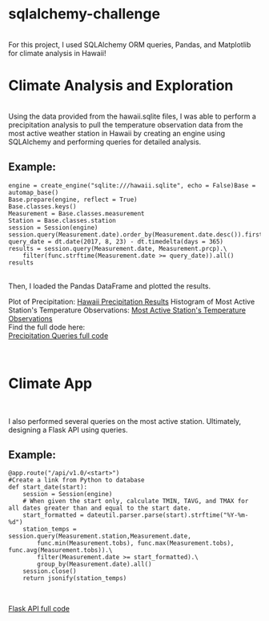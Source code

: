 # sqlalchemy-challenge

<br>
For this project, I used SQLAlchemy ORM queries, Pandas, and Matplotlib for climate analysis in Hawaii!
<br>

# Climate Analysis and Exploration
<br>
Using the data provided from the hawaii.sqlite files, I was able to perform a precipitation analysis to pull the temperature observation data from the most active weather station in Hawaii by creating an engine using SQLAlchemy and performing queries for detailed analysis.
<br>

## Example:

```
engine = create_engine("sqlite:///hawaii.sqlite", echo = False)Base = automap_base()
Base.prepare(engine, reflect = True)
Base.classes.keys()
Measurement = Base.classes.measurement
Station = Base.classes.station
session = Session(engine)
session.query(Measurement.date).order_by(Measurement.date.desc()).first()
query_date = dt.date(2017, 8, 23) - dt.timedelta(days = 365)
results = session.query(Measurement.date, Measurement.prcp).\
    filter(func.strftime(Measurement.date >= query_date)).all()
results
````

<br>
Then, I loaded the Pandas DataFrame and plotted the results.
<br>

Plot of Precipitation:
[Hawaii Precipitation Results](https://github.com/yperez0914/sqlalchemy-challenge/blob/main/precipitation.png)
Histogram of Most Active Station's Temperature Observations:
[Most Active Station's Temperature Observations](https://github.com/yperez0914/sqlalchemy-challenge/blob/main/Active_Station_Temp.png)
<br>
Find the full dode here: <br>
[Precipitation Queries full code](https://github.com/yperez0914/sqlalchemy-challenge/blob/main/HI_Climate.ipynb)
<br>


<br>

# Climate App
<br>

I also performed several queries on the most active station. Ultimately, designing a Flask API using queries.
<br>

## Example: 

```
@app.route("/api/v1.0/<start>")
#Create a link from Python to database
def start_date(start):
    session = Session(engine)
    # When given the start only, calculate TMIN, TAVG, and TMAX for all dates greater than and equal to the start date.
    start_formatted = dateutil.parser.parse(start).strftime("%Y-%m-%d")
    station_temps = session.query(Measurement.station,Measurement.date,
        func.min(Measurement.tobs), func.max(Measurement.tobs), func.avg(Measurement.tobs)).\
        filter(Measurement.date >= start_formatted).\
        group_by(Measurement.date).all()
    session.close()
    return jsonify(station_temps)
````

<br>

[Flask API full code](https://github.com/yperez0914/sqlalchemy-challenge/blob/main/app.py)
<br>

